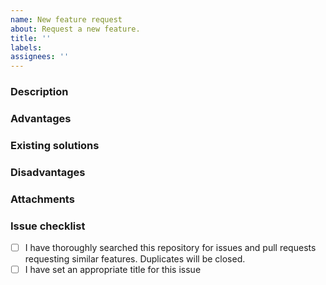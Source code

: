 ```yaml
---
name: New feature request
about: Request a new feature.
title: ''
labels: 
assignees: ''
---
```


<!-- Thank you for filing this! -->

### Description
<!-- A clear and concise description of what the bug is. -->

### Advantages
<!-- Why should this change be considered? -->

### Existing solutions
<!-- Can the described goal be achieved using existing technology? If not, why not? -->

### Disadvantages
<!-- Issues for balancing, duplicates, performance or other factors -->

### Attachments
<!-- Include screenshots, codes or links here. -->

### Issue checklist
<!-- Mark a list entry as resolved using an "x" in the brackets: "[x]" -->
- [ ] I have thoroughly searched this repository for issues and pull requests requesting similar features. Duplicates will be closed.
- [ ] I have set an appropriate title for this issue
